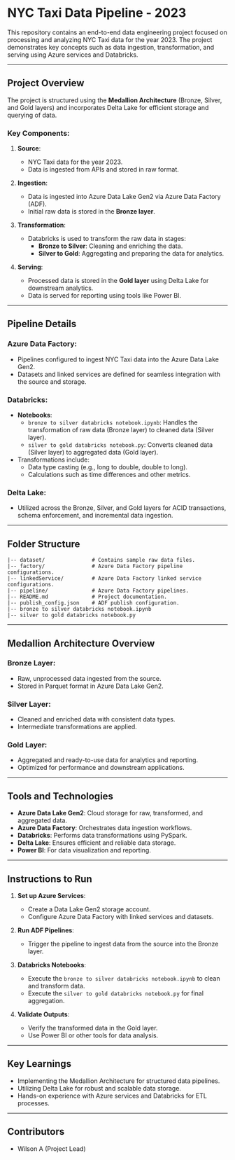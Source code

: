 # NYC Taxi Data Pipeline - 2023

This repository contains an end-to-end data engineering project focused on processing and analyzing NYC Taxi data for the year 2023. The project demonstrates key concepts such as data ingestion, transformation, and serving using Azure services and Databricks.

---

## Project Overview

The project is structured using the **Medallion Architecture** (Bronze, Silver, and Gold layers) and incorporates Delta Lake for efficient storage and querying of data.

### Key Components:
1. **Source**:
   - NYC Taxi data for the year 2023.
   - Data is ingested from APIs and stored in raw format.

2. **Ingestion**:
   - Data is ingested into Azure Data Lake Gen2 via Azure Data Factory (ADF).
   - Initial raw data is stored in the **Bronze layer**.

3. **Transformation**:
   - Databricks is used to transform the raw data in stages:
     - **Bronze to Silver**: Cleaning and enriching the data.
     - **Silver to Gold**: Aggregating and preparing the data for analytics.

4. **Serving**:
   - Processed data is stored in the **Gold layer** using Delta Lake for downstream analytics.
   - Data is served for reporting using tools like Power BI.

---

## Pipeline Details

### Azure Data Factory:
- Pipelines configured to ingest NYC Taxi data into the Azure Data Lake Gen2.
- Datasets and linked services are defined for seamless integration with the source and storage.

### Databricks:
- **Notebooks**:
  - `bronze to silver databricks notebook.ipynb`: Handles the transformation of raw data (Bronze layer) to cleaned data (Silver layer).
  - `silver to gold databricks notebook.py`: Converts cleaned data (Silver layer) to aggregated data (Gold layer).
- Transformations include:
  - Data type casting (e.g., long to double, double to long).
  - Calculations such as time differences and other metrics.

### Delta Lake:
- Utilized across the Bronze, Silver, and Gold layers for ACID transactions, schema enforcement, and incremental data ingestion.

---

## Folder Structure

```
|-- dataset/               # Contains sample raw data files.
|-- factory/               # Azure Data Factory pipeline configurations.
|-- linkedService/         # Azure Data Factory linked service configurations.
|-- pipeline/              # Azure Data Factory pipelines.
|-- README.md              # Project documentation.
|-- publish_config.json    # ADF publish configuration.
|-- bronze to silver databricks notebook.ipynb
|-- silver to gold databricks notebook.py
```

---

## Medallion Architecture Overview

### Bronze Layer:
- Raw, unprocessed data ingested from the source.
- Stored in Parquet format in Azure Data Lake Gen2.

### Silver Layer:
- Cleaned and enriched data with consistent data types.
- Intermediate transformations are applied.

### Gold Layer:
- Aggregated and ready-to-use data for analytics and reporting.
- Optimized for performance and downstream applications.

---

## Tools and Technologies

- **Azure Data Lake Gen2**: Cloud storage for raw, transformed, and aggregated data.
- **Azure Data Factory**: Orchestrates data ingestion workflows.
- **Databricks**: Performs data transformations using PySpark.
- **Delta Lake**: Ensures efficient and reliable data storage.
- **Power BI**: For data visualization and reporting.

---

## Instructions to Run

1. **Set up Azure Services**:
   - Create a Data Lake Gen2 storage account.
   - Configure Azure Data Factory with linked services and datasets.

2. **Run ADF Pipelines**:
   - Trigger the pipeline to ingest data from the source into the Bronze layer.

3. **Databricks Notebooks**:
   - Execute the `bronze to silver databricks notebook.ipynb` to clean and transform data.
   - Execute the `silver to gold databricks notebook.py` for final aggregation.

4. **Validate Outputs**:
   - Verify the transformed data in the Gold layer.
   - Use Power BI or other tools for data analysis.

---

## Key Learnings

- Implementing the Medallion Architecture for structured data pipelines.
- Utilizing Delta Lake for robust and scalable data storage.
- Hands-on experience with Azure services and Databricks for ETL processes.

---

## Contributors

- Wilson A (Project Lead)

